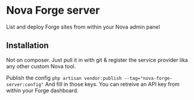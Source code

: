 # Nova Forge server
List and deploy Forge sites from within your Nova admin panel

## Installation
Not on composer. Just pull it in with git & register the service provider lika any other custom Nova tool.

Publish the config `php artisan vendor:publish --tag="nova-forge-server:config"` And fill in those keys. 
You can retreive an API key from within your Forge dashboard.